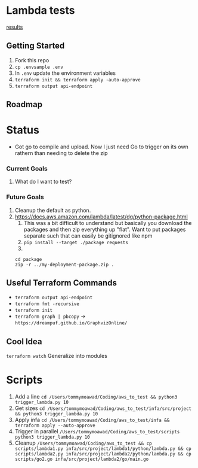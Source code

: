# Lambda tests

[results](https://docs.google.com/spreadsheets/d/1JDyfZowv4baz4-L4gjoERHGiF4njhqyFfTCodCuFZAc/edit?usp=sharing)

## Getting Started

1. Fork this repo
1. `cp .envsample .env`
1. In `.env` update the environment variables
1. `terraform init && terraform apply -auto-approve`
1. `terraform output api-endpoint`

## Roadmap

# Status

- Got go to compile and upload. Now I just need Go to trigger on its own rathern than needing to delete the zip

### Current Goals

1. What do I want to test?

### Future Goals

1. Cleanup the default as python.
1. https://docs.aws.amazon.com/lambda/latest/dg/python-package.html
   1. This was a bit difficult to understand but basically you download the packages and then zip everything up "flat". Want to put packages separate such that can easily be gitignored like npm
   1. `pip install --target ./package requests`
   1.
   ```
   cd package
   zip -r ../my-deployment-package.zip .
   ```

## Useful Terraform Commands

- `terraform output api-endpoint`
- `terraform fmt -recursive`
- `terraform init`
- `terraform graph | pbcopy` -> `https://dreampuf.github.io/GraphvizOnline/`

## Cool Idea

`terraform watch`
Generalize into modules

# Scripts

1. Add a line `cd /Users/tommymoawad/Coding/aws_to_test && python3 trigger_lambda.py 10`
1. Get sizes `cd /Users/tommymoawad/Coding/aws_to_test/infa/src/project && python3 trigger_lambda.py 10`
1. Apply infa `cd /Users/tommymoawad/Coding/aws_to_test/infa && terraform apply --auto-approve`
1. Trigger in parallel `/Users/tommymoawad/Coding/aws_to_test/scripts python3 trigger_lambda.py 10`
1. Cleanup `/Users/tommymoawad/Coding/aws_to_test && cp scripts/lambda1.py infa/src/project/lambda1/python/lambda.py && cp scripts/lambda2.py infa/src/project/lambda2/python/lambda.py && cp scripts/go2.go infa/src/project/lambda2/go/main.go`
